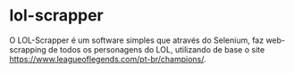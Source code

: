 # lol-scrapper

O LOL-Scrapper é um software simples que através do Selenium, faz web-scrapping de todos os personagens do LOL, utilizando de base o site https://www.leagueoflegends.com/pt-br/champions/.
